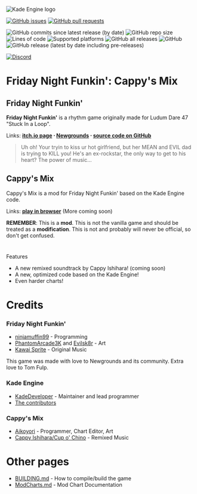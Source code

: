 ![Kade Engine logo](https://github.com/FNF-Cappy-Mix/FNF-Cappy-Mix/blob/master/cappyremixlogo2.png?raw=true)

[![GitHub issues](https://img.shields.io/github/issues/FNF-Cappy-Mix/FNF-Cappy-Mix)](https://github.com/FNF-Cappy-Mix/FNF-Cappy-Mix/issues) [![GitHub pull requests](https://img.shields.io/github/issues-pr/FNF-Cappy-Mix/FNF-Cappy-Mix)](https://github.com/FNF-Cappy-Mix/FNF-Cappy-Mix/pulls)

![GitHub commits since latest release (by date)](https://img.shields.io/github/commits-since/FNF-Cappy-Mix/FNF-Cappy-Mix/latest) ![GitHub repo size](https://img.shields.io/github/repo-size/FNF-Cappy-Mix/FNF-Cappy-Mix) ![Lines of code](https://img.shields.io/tokei/lines/github/FNF-Cappy-Mix/FNF-Cappy-Mix) ![Supported platforms](https://img.shields.io/badge/supported%20platforms-windows%2C%20linux%2C%20html5-blue) ![GitHub all releases](https://img.shields.io/github/downloads/FNF-Cappy-Mix/FNF-Cappy-Mix/total) ![GitHub](https://img.shields.io/github/license/FNF-Cappy-Mix/FNF-Cappy-Mix) ![GitHub release (latest by date including pre-releases)](https://img.shields.io/github/v/release/FNF-Cappy-Mix/FNF-Cappy-Mix?include_prereleases&label=latest%20version)

[![Discord](https://img.shields.io/discord/836686473637789757?label=discord)](https://discord.gg/puGhxmvNHS)

# Friday Night Funkin': Cappy's Mix

## Friday Night Funkin'

**Friday Night Funkin'** is a rhythm game originally made for Ludum Dare 47 "Stuck In a Loop".

Links: <b>[itch.io page](https://ninja-muffin24.itch.io/funkin) ⋅ [Newgrounds](https://www.newgrounds.com/portal/view/770371) ⋅ [source code on GitHub](https://github.com/ninjamuffin99/Funkin)</b>

> Uh oh! Your tryin to kiss ur hot girlfriend, but her MEAN and EVIL dad is trying to KILL you! He's an ex-rockstar, the only way to get to his heart? The power of music...

## Cappy's Mix

Cappy's Mix is a mod for Friday Night Funkin' based on the Kade Engine code.

Links: **[play in browser](https://fnf-cappy-mix.github.io/FNF-Cappy-Mix/)** (More coming soon)

**REMEMBER**: This is a **mod**. This is not the vanilla game and should be treated as a **modification**. This is not and probably will never be official, so don't get confused.

#
Features

* A new remixed soundtrack by Cappy Ishihara! (coming soon)
* A new, optimized code based on the Kade Engine!
* Even harder charts!

# Credits

### Friday Night Funkin'

* [ninjamuffin99](https://twitter.com/ninja_muffin99) \- Programming
* [PhantomArcade3K](https://twitter.com/phantomarcade3k) and [Evilsk8r](https://twitter.com/evilsk8r) \- Art
* [Kawai Sprite](https://twitter.com/kawaisprite) \- Original Music

This game was made with love to Newgrounds and its community. Extra love to Tom Fulp.

### Kade Engine

* [KadeDeveloper](https://twitter.com/KadeDeveloper) \- Maintainer and lead programmer
* [The contributors](https://github.com/KadeDev/Kade-Engine/graphs/contributors)

### Cappy's Mix

* [Aikoyori](https://aikoyori.xyz) \- Programmer, Chart Editor, Art
* [Cappy Ishihara/Cup o' Chino](https://twitter.com/korewaChino) \- Remixed Music

# Other pages

* [BUILDING.md](https://github.com/KadeDev/Kade-Engine/blob/master/BUILDING.md) \- How to compile/build the game
* [ModCharts.md](https://github.com/KadeDev/Kade-Engine/blob/master/ModCharts.md) \- Mod Chart Documentation